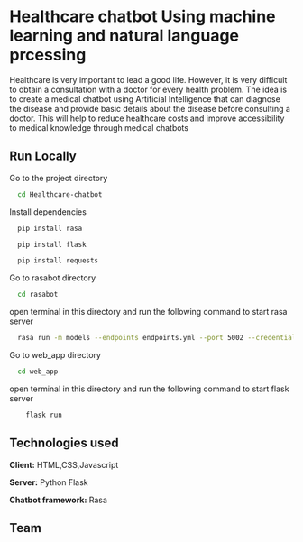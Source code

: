 # Healthcare chatbot Using machine learning and natural language prcessing

Healthcare is very important to lead a good life. However, it is very difficult to obtain a
consultation with a doctor for every health problem. The idea is to create a medical chatbot
using Artificial Intelligence that can diagnose the disease and provide basic details about the
disease before consulting a doctor. This will help to reduce healthcare costs and improve
accessibility to medical knowledge through medical chatbots

## Run Locally

Go to the project directory

```bash
  cd Healthcare-chatbot
```

Install dependencies

```bash
  pip install rasa
```

```bash
  pip install flask
```

```bash
  pip install requests
```

Go to rasabot directory

```bash
  cd rasabot
```

open terminal in this directory and run the following command to start rasa server

```bash
  rasa run -m models --endpoints endpoints.yml --port 5002 --credentials credentials.yml
```

Go to web_app directory

```bash
  cd web_app
```

open terminal in this directory and run the following command to start flask server

```bash
    flask run
```

## Technologies used

**Client:** HTML,CSS,Javascript

**Server:** Python Flask

**Chatbot framework:** Rasa

## Team
